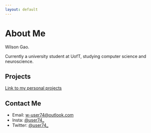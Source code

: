 ```yaml
---
layout: default
---
```


# About Me

Wilson Gao.

Currently a university student at UofT, studying computer science and neuroscience.

## Projects

[Link to my personal projects](./projects/)

## Contact Me

* Email: w-user74@outlook.com
* Insta: [@user74\_](https://www.instagram.com/user74_/)
* Twitter: [@user74\_](https://twitter.com/user74_/)
